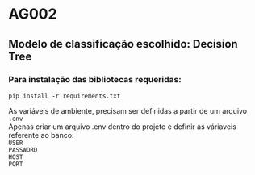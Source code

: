 # AG002

## Modelo de classificação escolhido: Decision Tree

### Para instalação das bibliotecas requeridas:
```pip install -r requirements.txt```

As variáveis de ambiente, precisam ser definidas a partir de um arquivo 
```.env``` 
<br/>
Apenas criar um arquivo .env dentro do projeto e definir as váriaveis 
referente ao banco:<br/>
```USER```<br/>
```PASSWORD```</br>
```HOST```<br/>
```PORT```
 
